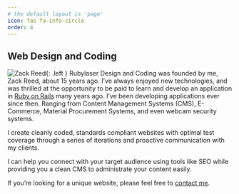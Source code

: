 ```yaml
---
# the default layout is 'page'
icon: fas fa-info-circle
order: 4
---
```


## Web Design and Coding

![Zack Reed](https://1.gravatar.com/userimage/25919654/4af291534fc12e9b20d85ab2031098c9?size=256){: .left }
Rubylaser Design and Coding was founded by me, Zack Reed, about 15 years ago. I’ve always enjoyed new technologies, and was thrilled at the opportunity to be paid to learn and develop an application in [Ruby on Rails](http://rubyonrails.org/) many years ago. I’ve been developing applications ever since then. Ranging from Content Management Systems (CMS), E-Commerce, Material Procurement Systems, and even webcam security systems.

I create cleanly coded, standards compliant websites with optimal test coverage through a series of iterations and proactive communication with my clients.

I can help you connect with your target audience using tools like SEO while providing you a clean CMS to administrate your content easily.

If you’re looking for a unique website, please feel free to [contact me](/contact/ "Contact").